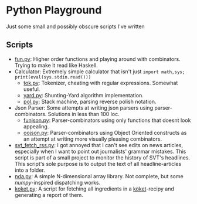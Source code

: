 # Python Playground

Just some small and possibly obscure scripts I've written

## Scripts

- [fun.py](./fun.py): Higher order functions and playing around with combinators. Trying to make it read like Haskell.
- Calculator: Extremely simple calculator that isn't just `import math,sys; print(eval(sys.stdin.read()))`
  - [tok.py](./tok.py): Tokenizer, cheating with regular expressions. Somewhat useful.
  - [yard.py](./yard.py): Shunting-Yard algorithm implementation.
  - [pol.py](./pol.py): Stack machine, parsing reverse polish notation.
- Json Parser: Some attempts at writing json parsers using parser-combinators. Solutions in less than 100 loc.
  - [funjson.py](./funjson.py): Parser-combinators using only functions that doesnt look appealing.
  - [oojson.py](./oojson.py): Parser-combinators using Object Oriented constructs as an attempt at writing more visually pleasing combinators.
- [svt\_fetch\_rss.py](./svt_fetch/svt_fetch_rss.py): I got annoyed that I can't see edits on news articles, especially when I want to point out journalists' grammar mistakes. This script is part of a small project to monitor the history of SVT's headlines. This script's sole purpose is to output the text of all headline-articles into a folder.
- [nda.py](./nda.py): A simple N-dimensional array library. Not complete, but some *numpy*-inspired dispatching works.
- [koket.py](./recept-fetch/koket.py): A script for fetching all ingredients in a [köket](https://www.koket.se/)-recipy and generating a report of them.

